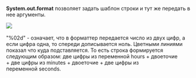 **System.out.format** позволяет задать шаблон строки и тут же передать в нее аргументы.

![](https://ucarecdn.com/c02a8897-e868-4e1d-ba76-1363f061e7e6/) 

"%02d" - означает, что в форматтер передается число из двух цифр, а если цифра одна, то спереди дописывается ноль. Цветными линиями показал что куда подставляется. То есть строка формируется следующим образом: две цифры из переменной hours + двоеточие + две цифры из minutes + двоеточие + две цифры из переменной seconds.


